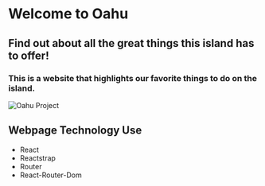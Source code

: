# Welcome to Oahu
## Find out about all the great things this island has to offer!
### This is a website that highlights our favorite things to do on the island.

![Oahu Project](https://external-content.duckduckgo.com/iu/?u=https%3A%2F%2Fwww.planetware.com%2Fwpimages%2F2020%2F06%2Fhawaii-best-time-to-visit-worst-time-to-travel.jpg&f=1&nofb=1)
## Webpage Technology Use
- React
- Reactstrap
- Router
- React-Router-Dom
